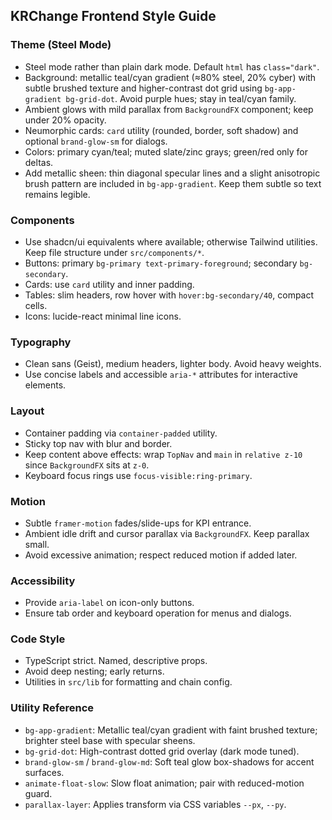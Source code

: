 ## KRChange Frontend Style Guide

### Theme (Steel Mode)

- Steel mode rather than plain dark mode. Default `html` has `class="dark"`.
- Background: metallic teal/cyan gradient (≈80% steel, 20% cyber) with subtle brushed texture and higher-contrast dot grid using `bg-app-gradient bg-grid-dot`. Avoid purple hues; stay in teal/cyan family.
- Ambient glows with mild parallax from `BackgroundFX` component; keep under 20% opacity.
- Neumorphic cards: `card` utility (rounded, border, soft shadow) and optional `brand-glow-sm` for dialogs.
- Colors: primary cyan/teal; muted slate/zinc grays; green/red only for deltas.
- Add metallic sheen: thin diagonal specular lines and a slight anisotropic brush pattern are included in `bg-app-gradient`. Keep them subtle so text remains legible.

### Components

- Use shadcn/ui equivalents where available; otherwise Tailwind utilities. Keep file structure under `src/components/*`.
- Buttons: primary `bg-primary text-primary-foreground`; secondary `bg-secondary`.
- Cards: use `card` utility and inner padding.
- Tables: slim headers, row hover with `hover:bg-secondary/40`, compact cells.
- Icons: lucide-react minimal line icons.

### Typography

- Clean sans (Geist), medium headers, lighter body. Avoid heavy weights.
- Use concise labels and accessible `aria-*` attributes for interactive elements.

### Layout

- Container padding via `container-padded` utility.
- Sticky top nav with blur and border.
- Keep content above effects: wrap `TopNav` and `main` in `relative z-10` since `BackgroundFX` sits at `z-0`.
- Keyboard focus rings use `focus-visible:ring-primary`.

### Motion

- Subtle `framer-motion` fades/slide-ups for KPI entrance.
- Ambient idle drift and cursor parallax via `BackgroundFX`. Keep parallax small.
- Avoid excessive animation; respect reduced motion if added later.

### Accessibility

- Provide `aria-label` on icon-only buttons.
- Ensure tab order and keyboard operation for menus and dialogs.

### Code Style

- TypeScript strict. Named, descriptive props.
- Avoid deep nesting; early returns.
- Utilities in `src/lib` for formatting and chain config.

### Utility Reference

- `bg-app-gradient`: Metallic teal/cyan gradient with faint brushed texture; brighter steel base with specular sheens.
- `bg-grid-dot`: High-contrast dotted grid overlay (dark mode tuned).
- `brand-glow-sm` / `brand-glow-md`: Soft teal glow box-shadows for accent surfaces.
- `animate-float-slow`: Slow float animation; pair with reduced-motion guard.
- `parallax-layer`: Applies transform via CSS variables `--px`, `--py`.
